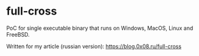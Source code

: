 # full-cross
PoC for single executable binary that runs on Windows, MacOS, Linux and FreeBSD.

Written for my article (russian version): https://blog.0x08.ru/full-cross
